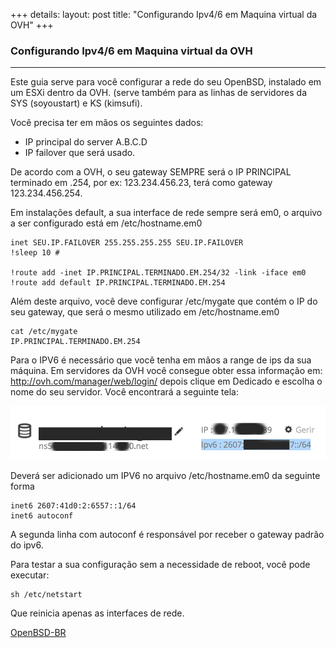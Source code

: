 +++
details:
    layout: post
    title: "Configurando Ipv4/6 em Maquina virtual da OVH"
+++

### Configurando Ipv4/6 em Maquina virtual da OVH

---

Este guia serve para você configurar a rede do seu OpenBSD, instalado em um ESXi dentro da OVH. (serve também para as linhas de servidores da SYS (soyoustart) e KS (kimsufi).

Você precisa ter em mãos os seguintes dados:

* IP principal do server A.B.C.D
* IP failover que será usado.

De acordo com a OVH, o seu gateway SEMPRE será o IP PRINCIPAL terminado em .254, por ex: 123.234.456.23, terá como gateway 123.234.456.254.

Em instalações default, a sua interface de rede sempre será em0, o arquivo a ser configurado está em /etc/hostname.em0

```
inet SEU.IP.FAILOVER 255.255.255.255 SEU.IP.FAILOVER
!sleep 10 #

!route add -inet IP.PRINCIPAL.TERMINADO.EM.254/32 -link -iface em0 
!route add default IP.PRINCIPAL.TERMINADO.EM.254
```

Além deste arquivo, você deve configurar /etc/mygate que contém o IP do seu gateway, que será o mesmo utilizado em /etc/hostname.em0

```
cat /etc/mygate
IP.PRINCIPAL.TERMINADO.EM.254
```

Para o IPV6 é necessário que você tenha em mãos a range de ips da sua máquina.
Em servidores da OVH você consegue obter essa informação em: 
http://ovh.com/manager/web/login/ depois clique em Dedicado e escolha o nome do seu servidor. 
Você encontrará a seguinte tela: 

![OVH](/img/ovh-ips.png)

Deverá ser adicionado um IPV6 no arquivo /etc/hostname.em0 da seguinte forma

```
inet6 2607:41d0:2:6557::1/64
inet6 autoconf
```
A segunda linha com autoconf é responsável por receber o gateway padrão do ipv6.

Para testar a sua configuração sem a necessidade de reboot, você pode executar:
```
sh /etc/netstart
```

Que reinicia apenas as interfaces de rede.


[OpenBSD-BR](http://www.openbsd-br.org)

